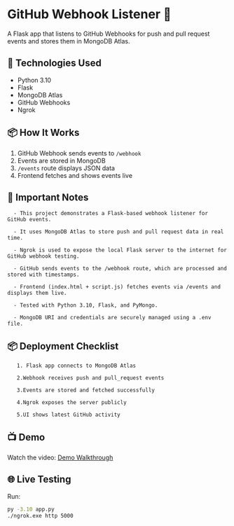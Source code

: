 # GitHub Webhook Listener 🚀

A Flask app that listens to GitHub Webhooks for push and pull request events and stores them in MongoDB Atlas.

## 🔧 Technologies Used
- Python 3.10
- Flask
- MongoDB Atlas
- GitHub Webhooks
- Ngrok

## 📦 How It Works
1. GitHub Webhook sends events to `/webhook`
2. Events are stored in MongoDB
3. `/events` route displays JSON data
4. Frontend fetches and shows events live

## 📌 Important Notes
      - This project demonstrates a Flask-based webhook listener for GitHub events.

      - It uses MongoDB Atlas to store push and pull request data in real time.

      - Ngrok is used to expose the local Flask server to the internet for GitHub webhook testing.

      - GitHub sends events to the /webhook route, which are processed and stored with timestamps.

      - Frontend (index.html + script.js) fetches events via /events and displays them live.

      - Tested with Python 3.10, Flask, and PyMongo.

      - MongoDB URI and credentials are securely managed using a .env file.

## 📦 Deployment Checklist
       1. Flask app connects to MongoDB Atlas

       2.Webhook receives push and pull_request events

       3.Events are stored and fetched successfully

       4.Ngrok exposes the server publicly

       5.UI shows latest GitHub activity

## 📺 Demo
Watch the video: [Demo Walkthrough](https://drive.google.com/drive/folders/1GMvQAh-TPPHMRVadPHzWWz2Y_2dcRZjY?usp=sharing)

## 🌐 Live Testing
Run:
```bash
py -3.10 app.py
./ngrok.exe http 5000
